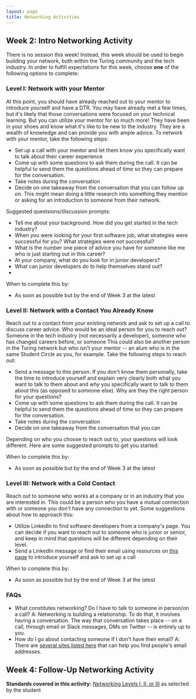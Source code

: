 ```yaml
---
layout: page
title: Networking Activities
---
```


## Week 2: Intro Networking Activity
There is no session this week! Instead, this week should be used to begin building your network, both within the Turing community and the tech industry. In order to fulfill expectations for this week, choose **one** of the following options to complete:

### Level I: Network with your Mentor
At this point, you should have already reached out to your mentor to introduce yourself and have a DTR. You may have already met a few times, but it's likely that those conversations were focused on your technical learning. But you can utilize your mentor for so much more! They have been in your shoes and know what it's like to be new to the industry. They are a wealth of knowledge and can provide you with ample advice. To network with your mentor, take the following steps:

* Set up a call with your mentor and let them know you specifically want to talk about their career experience
* Come up with some questions to ask them during the call. It can be helpful to send them the questions ahead of time so they can prepare for the conversation.
* Take notes during the conversation
* Decide on one takeaway from the conversation that you can follow up on. This might mean doing a little research into something they mention or asking for an introduction to someone from their network. 

Suggested questsions/discussion prompts:

* Tell me about your background. How did you get started in the tech industry?
* When you were looking for your first software job, what strategies were successful for you? What strategies were not successful?
* What is the number one piece of advice you have for someone like me who is just starting out in this career?
* At your company, what do you look for in junior developers?
* What can junior developers do to help themselves stand out? 
* 

When to complete this by:
* As soon as possible but by the end of Week 3 at the latest

### Level II: Network with a Contact You Already Know
Reach out to a contact from your existing network and ask to set up a call to discuss career advice. Who would be an ideal person for you to reach out? Someone in the tech industry (not necessarily a developer), someone who has changed careers before, or someone  This could also be another person in the Turing network but who isn't your mentor -- an alum who is in the same Student Circle as you, for example. Take the following steps to reach out:

* Send a message to this person. If you don't know them personally, take the time to introduce yourself and explain very clearly both what you want to talk to them about and *why* you specifically want to talk to them about this (as opposed to someone else). Why are they the right person for your questions? 
* Come up with some questions to ask them during the call. It can be helpful to send them the questions ahead of time so they can prepare for the conversation.
* Take notes during the conversation
* Decide on one takeaway from the conversation that you can 


Depending on who you choose to reach out to, your questions will look different. Here are some suggested prompts to get you started:



When to complete this by:
* As soon as possible but by the end of Week 3 at the latest

### Level III: Network with a Cold Contact
Reach out to someone who works at a company or in an industry that you are interested in. This could be a person who you have a mutual connection with or someone you don't have any connection to yet. Some suggestions about how to approach this:

* Utilize LinkedIn to find software developers from a company's page. You can decide if you want to reach out to someone who is junior or senior, and keep in mind that questions will be different depending on their level. 
* Send a LinkedIn message or find their email using resources on [this page](/resources/outreach_networking_resources) to introduce yourself and ask to set up a call 



When to complete this by:
* As soon as possible but by the end of Week 3 at the latest

### FAQs

* What constitutes networking? Do I have to talk to someone in person/on a call? A: Networking is building a relationship. To do that, it involves having a conversation. The way that conversation takes place -- on a call, through email or Slack messages, DMs on Twitter -- is entirely up to you. 
* How do I go about contacting someone if I don't have their email? A: There are [several sites listed here](/resources/outreach_networking_resources) that can help you find people's email addresses. 

## Week 4: Follow-Up Networking Activity



**Standards covered in this activity:** [Networking Levels I, II, or III](/standards_and_rubric/index) as selected by the student

